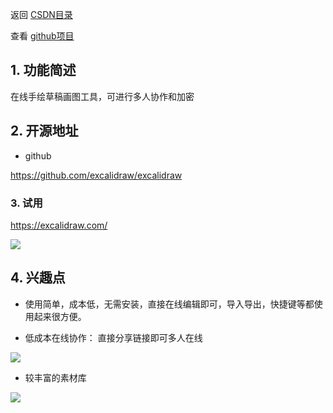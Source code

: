 返回 [CSDN目录](https://blog.csdn.net/kongmingxiaoxiao/article/details/123605322)

查看 [github项目](https://github.com/chenmingkong/open-source-exploration)

## 1. 功能简述

在线手绘草稿画图工具，可进行多人协作和加密

## 2. 开源地址

- github

https://github.com/excalidraw/excalidraw

### 3. 试用

https://excalidraw.com/

![](https://gitee.com/chenmingkong/picture-bed/raw/master/img/20220319214017.png)

##  4. 兴趣点

- 使用简单，成本低，无需安装，直接在线编辑即可，导入导出，快捷键等都使用起来很方便。

- 低成本在线协作： 直接分享链接即可多人在线

![](https://gitee.com/chenmingkong/picture-bed/raw/master/img/20220319214517.png)

- 较丰富的素材库

![](https://gitee.com/chenmingkong/picture-bed/raw/master/img/20220319215135.png)
